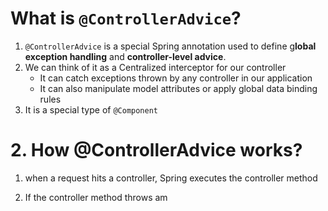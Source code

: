 # What is `@ControllerAdvice`?

1. ```@ControllerAdvice``` is a special Spring annotation used to define g**lobal exception handling** and **controller-level advice**.
2. We can think of it as a Centralized interceptor for our controller
   - It can catch exceptions thrown by any controller in our application
   - It can also manipulate model attributes or apply global data binding rules
3. It is a special type of ```@Component```


# 2. How @ControllerAdvice works?

1. when a request hits a controller, Spring executes the controller method

2. If the controller method throws am 